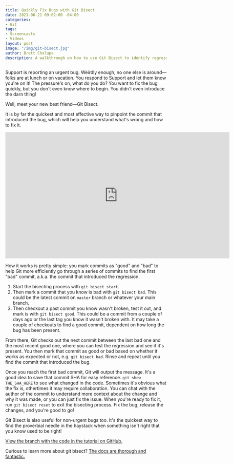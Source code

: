 ```yaml
---
title: Quickly Fix Bugs with Git Bisect
date: 2021-06-21 09:02:00 -04:00
categories:
- Git
tags:
- Screencasts
- Videos
layout: post
image: "/img/git-bisect.jpg"
author: Brett Chalupa
description: A walkthrough on how to use Git Bisect to identify regressions in codebases.
---
```


Support is reporting an urgent bug. Weirdly enough, no one else is around—folks are at lunch or on vacation. You respond to Support and let them know you're on it! The pressure's on, what do you do? You want to fix the bug quickly, but you don't even know where to begin. You didn't even introduce the darn thing!

Well, meet your new best friend—Git Bisect.

It is by far the quickest and most effective way to pinpoint the commit that introduced the bug, which will help you understand what's wrong and how to fix it.

<iframe width="700" height="393" src="https://www.youtube.com/embed/MqNy9f-K0G4" title="YouTube video player" frameborder="0" allow="accelerometer; autoplay; clipboard-write; encrypted-media; gyroscope; picture-in-picture" allowfullscreen></iframe>

How it works is pretty simple: you mark commits as "good" and "bad" to help Git more efficiently go through a series of commits to find the first "bad" commit, a.k.a. the commit that introduced the regression.

1. Start the bisecting process with `git bisect start`.
2. Then mark a commit that you know is bad with `git bisect bad`. This could be the latest commit on `master` branch or whatever your main branch.
3. Then checkout a past commit you know wasn't broken, test it out, and mark is with `git bisect good`. This could be a commit from a couple of days ago or the last tag you know it wasn't broken with. It may take a couple of checkouts to find a good commit, dependent on how long the bug has been present.

From there, Git checks out the next commit between the last bad one and the
most recent good one, where you can test the regression and see if it's
present. You then mark that commit as good or bad based on whether it works as
expected or not, e.g. `git bisect bad`. Rinse and repeat until you find the
commit that introduced the bug.

Once you reach the first bad commit, Git will output the message. It's a good
idea to save that commit SHA for easy reference. `git show THE_SHA_HERE` to see
what changed in the code. Sometimes it's obvious what the fix is, othertimes it
may require collaboration. You can chat with the author of the commit to
understand more context about the change and why it was made, or you can just
fix the issue. When you're ready to fix it, run `git bisect reset` to exit the
bisecting process. Fix the bug, release the changes, and you're good to go!

Git Bisect is also useful for non-urgent bugs too. It's the quickest way to
find the proverbial needle in the haystack when something isn't right that you
know used to be right!

[View the branch with the code in the tutorial on GitHub.](https://github.com/brettchalupa/brettcodes/tree/git-bisect-tutorial)

Curious to learn more about git bisect? [The docs are thorough and
fantastic.](https://git-scm.com/docs/git-bisect)

